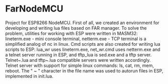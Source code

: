 # FarNodeMCU
Project for ESP8266 NodeMCU. First of all, we created an environment for developing and writing lua files based on FAR manager.
To solve the problem, utilities for working with ESP were written in MASM32: lineterm.exe - mini console terminal, netterm.exe - TCP terminal is a simplified analog of nc in linux.
Cmd scripts are also created for writing lua scripts to ESP: lua_wr uses lineterm.exe, net_wr.cmd uses netterm.exe and a telnet server running in ESP, and tftp_lua is sed.exe and a tftp server.
Telnet~.lua and tftp~.lua compatible servers were written accordingly.
Telnet server with support for simple linux commands: ls, cat, rm, mem, reboot.
The " ~ " character in the file name was used to autorun files in ESP, implemented in init.lua.

